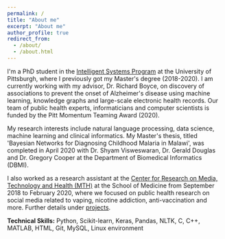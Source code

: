 ```yaml
---
permalink: /
title: "About me"
excerpt: "About me"
author_profile: true
redirect_from: 
  - /about/
  - /about.html
---
```


I'm a PhD student in the [Intelligent Systems Program](https://www.isp.pitt.edu/ "ISP") at the University of Pittsburgh, where I previously got my Master's degree (2018-2020). I am currently working with my advisor, Dr. Richard Boyce, on discovery of associations to prevent the onset of Alzheimer's disease using machine learning, knowledge graphs and large-scale electronic health records. Our team of public health experts, informaticians and computer scientists is funded by the Pitt Momentum Teaming Award (2020).

My research interests include natural language processing, data science, machine learning and clinical informatics. My Master's thesis, titled 'Bayesian Networks for Diagnosing Childhood Malaria in Malawi', was completed in April 2020 with Dr. Shyam Visweswaran, Dr. Gerald Douglas and Dr. Gregory Cooper at the Department of Biomedical Informatics (DBMI).

I also worked as a research assistant at the [Center for Research on Media, Technology and Health (MTH)](https://www.crmth.pitt.edu/) at the School of Medicine from September 2018 to February 2020, where we focused on public health research on social media related to vaping, nicotine addiction, anti-vaccination and more. Further details under [projects](https://sanyabt.github.io/projects/).

**Technical Skills:** Python, Scikit-learn, Keras, Pandas, NLTK, C, C++, MATLAB, HTML, Git, MySQL, Linux environment
